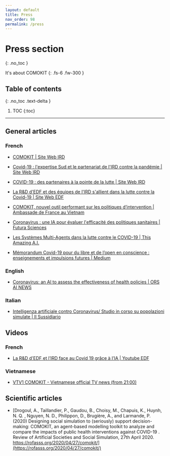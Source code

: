 ```yaml
---
layout: default
title: Press
nav_order: 98
permalink: /press
---
```


# Press section
{: .no_toc }


It's about COMOKIT
{: .fs-6 .fw-300 }

## Table of contents
{: .no_toc .text-delta }

1. TOC
{:toc}

---

<style>
.page-content a {
	white-space: normal;
}
</style>

## General articles

### French

- [COMOKIT \| Site Web IRD](https://www.ird.fr/comokit-0)
- [Covid-19 : l'expertise Sud et le partenariat de l'IRD contre la pandémie \| Site Web IRD](https://www.ird.fr/covid19)
- [COVID-19 : des partenaires à la pointe de la lutte \| Site Web IRD](https://www.ird.fr/covid-19-des-partenaires-la-pointe-de-la-lutte)

- [La R&D d'EDF et des équipes de l'IRD s'allient dans la lutte contre la Covid-19 \| Site Web EDF](https://www.edf.fr/groupe-edf/qui-sommes-nous/activites/recherche-et-developpement/toutes-les-actualites-de-la-r-d/la-r-d-d-edf-et-des-equipes-de-l-ird-s-allient-dans-la-lutte-contre-la-covid-19)

- [COMOKIT, nouvel outil performant sur les politiques d’intervention \| Ambassade de France au Vietnam](https://vn.ambafrance.org/COMOKIT-nouvel-outil-performant-sur-les-politiques-d-intervention)
- [Coronavirus : une IA pour évaluer l'efficacité des politiques sanitaires \| Futura Sciences](https://www.futura-sciences.com/sante/actualites/coronavirus-coronavirus-ia-evaluer-efficacite-politiques-sanitaires-80992/)
- [Les Systèmes Multi-Agents dans la lutte contre le COVID-19 \| This Amazing A.I.](https://thisamazingai.com/les-systemes-multi-agents-dans-la-lutte-contre-le-covid-19/)
- [Mémorandum Covid-19 pour du libre et de l’open en conscience : enseignements et impulsions futures \| Medium](https://medium.com/faireecole/m%C3%A9morandum-covid-19-pour-du-libre-et-de-lopen-en-conscience-enseignements-et-impulsions-futures-dd490e74c04c)

### English

- [Coronavirus: an AI to assess the effectiveness of health policies \| ORS AI NEWS](https://news.ors.ai/coronavirus-an-ai-to-assess-the-effectiveness-of-health-policies/)

### Italian

- [Intelligenza artificiale contro Coronavirus/ Studio in corso su popolazioni simulate \| Il Sussidiario](https://www.ilsussidiario.net/news/intelligenza-artificiale-contro-coronavirus-studio-in-corso-su-popolazioni-simulate/2023855/)

## Videos

### French

- [La R&D d'EDF et l’IRD face au Covid 19 grâce à l’IA \| Youtube EDF](https://www.youtube.com/watch?v=EQYBluFTRJY)

### Vietnamese

- [VTV1 COMOKIT - Vietnamese official TV news (from 21:00)](https://vtv.vn/video/song-moi-09-8-2020-453234.htm)

## Scientific articles

- [Drogoul, A., Taillandier, P., Gaudou, B., Choisy, M., Chapuis, K., Huynh, N. Q. , Nguyen, N. D., Philippon, D., Brugière, A., and Larmande, P. (2020) Designing social simulation to (seriously) support decision-making: COMOKIT, an agent-based modelling toolkit to analyze and compare the impacts of public health interventions against COVID-19 . Review of Artificial Societies and Social Simulation, 27th April 2020. https://rofasss.org/2020/04/27/comokit/](https://rofasss.org/2020/04/27/comokit/)